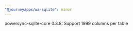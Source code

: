 ```yaml
---
"@journeyapps/wa-sqlite": minor
---
```


powersync-sqlite-core 0.3.8: Support 1999 columns per table
